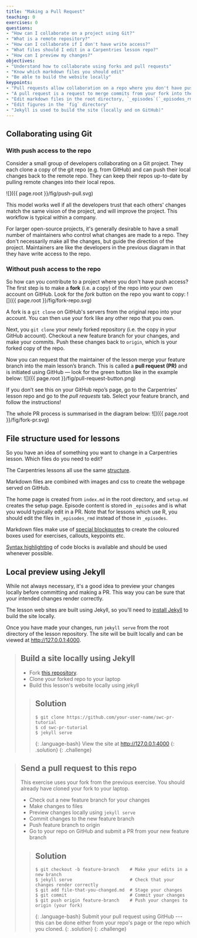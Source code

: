 ```yaml
---
title: "Making a Pull Request"
teaching: 0
exercises: 0
questions:
- "How can I collaborate on a project using Git?"
- "What is a remote repository?"
- "How can I collaborate if I don't have write access?"
- "What files should I edit in a Carpentries lesson repo?"
- "How can I preview my changes?"
objectives:
- "Understand how to collaborate using forks and pull requests"
- "Know which markdown files you should edit"
- "Be able to build the website locally"
keypoints:
- "Pull requests allow collaboration on a repo where you don't have push access"
- "A pull request is a request to merge commits from your fork into the original repo"
- "Edit markdown files in the root directory, `_episodes`(`_episodes_rmd` for R lessons), or `_extras`"
- "Edit figures in the `fig` directory"
- "Jekyll is used to build the site (locally and on GitHub)"
---
```

## Collaborating using Git
### With push access to the repo
Consider a small group of developers collaborating on a Git project.
They each clone a copy of the git repo (e.g. from GitHub) and can push their local changes back
to the remote repo.
They can keep their repos up-to-date by pulling remote changes into their local repos.

![]({{ page.root }}/fig/push-pull.svg)

This model works well if all the developers trust that each others' changes match the same vision
of the project, and will improve the project.
This workflow is typical within a company.

For larger open-source projects, it's generally desirable to have a small number of maintainers
who control what changes are made to a repo.
They don't necessarily make all the changes, but guide the direction of the project.
Maintainers are like the developers in the previous diagram in that they have write access to the repo.

### Without push access to the repo
So how can you contribute to a project where you don't have push access?
The first step is to make a **fork** (i.e. a copy) of the repo into your own account on GitHub.
Look for the *fork* button on the repo you want to copy:
![]({{ page.root }}/fig/fork-repo.svg)

A fork is a `git clone` on GitHub's servers from the original repo into your account.
You can then use your fork like any other repo that you own.

Next, you `git clone` your newly forked repository (i.e. the copy in your GitHub account).
Checkout a new feature branch for your changes, and make your commits.
Push these changes back to `origin`, which is your forked copy of the repo.

Now you can request that the maintainer of the lesson merge your feature branch into the main lesson’s branch.
This is called a **pull request (PR)** and is initiated using GitHub — look for the green button
like in the example below:
![]({{ page.root }}/fig/pull-request-button.png)

If you don’t see this on your GitHub repo’s page, go to the Carpentries’ lesson repo
and go to the *pull requests* tab. Select your feature branch, and follow the instructions!


The whole PR process is summarised in the diagram below:
![]({{ page.root }}/fig/fork-pr.svg)


## File structure used for lessons
So you have an idea of something you want to change in a Carpentries lesson. Which files do you need to edit?

The Carpentries lessons all use the same [structure](http://carpentries.github.io/lesson-example/03-organization/index.html).

Markdown files are combined with images and css to create the webpage served on GitHub.

The home page is created from `index.md` in the root directory, and `setup.md` creates the setup page.
Episode content is stored in `_episodes` and is what you would typically edit in a PR.
Note that for lessons which use R, you should edit the files in `_episodes_rmd` instead of those in `_episodes`.

Markdown files make use of [special blockquotes](http://carpentries.github.io/lesson-example/04-formatting/index.html)
to create the coloured boxes used for exercises, callouts, keypoints etc.

[Syntax highlighting](http://carpentries.github.io/lesson-example/04-formatting/index.html#formatting-code)
of code blocks is available and should be used whenever possible.

## Local preview using Jekyll
While not always necessary, it's a good idea to preview your changes locally before committing
and making a PR. This way you can be sure that your intended changes render correctly.

The lesson web sites are built using Jekyll, so you'll need to
[install Jekyll] to build the site locally.

Once you have made your changes, run `jekyll serve` from the root directory of the lesson repository.
The site will be built locally and can be viewed at <http://127.0.0.1:4000>.

> ## Build a site locally using Jekyll
> - Fork [this repository](https://github.com/gcapes/swc-pr-tutorial).
> - Clone your forked repo to your laptop
> - Build this lesson's website locally using jekyll
>
> > ## Solution
> > ```
> > $ git clone https://github.com/your-user-name/swc-pr-tutorial
> > $ cd swc-pr-tutorial
> > $ jekyll serve
> > ```
> > {: .language-bash}
> > View the site at <http://127.0.0.1:4000>
> {: .solution}
{: .challenge}

> ## Send a pull request to this repo
> This exercise uses your fork from the previous exercise.
> You should already have cloned your fork to your laptop.
> - Check out a new feature branch for your changes
> - Make changes to files
> - Preview changes locally using `jekyll serve`
> - Commit changes to the new feature branch
> - Push feature branch to origin
> - Go to your repo on GitHub and submit a PR from your new feature branch
>
> > ## Solution
> > ```
> > $ git checkout -b feature-branch    # Make your edits in a new branch
> > $ jekyll serve                      # Check that your changes render correctly
> > $ git add file-that-you-changed.md  # Stage your changes
> > $ git commit                        # Commit your changes
> > $ git push origin feature-branch    # Push your changes to origin (your fork)
> > ```
> > {: .language-bash}
> > Submit your pull request using GitHub --- this can be done either from your repo's page
> > or the repo which you cloned.
> {: .solution}
{: .challenge}

[install jekyll]: http://carpentries.github.io/lesson-example/setup.html#optional-jekyll-setup-for-lesson-development
